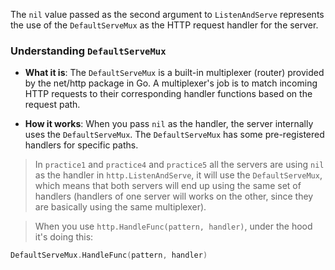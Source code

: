 The `nil` value passed as the second argument to `ListenAndServe` represents the use of the `DefaultServeMux` as the HTTP request handler for the server.

### Understanding `DefaultServeMux`

- **What it is**: The `DefaultServeMux` is a built-in multiplexer (router) provided by the net/http package in Go. A multiplexer's job is to match incoming HTTP requests to their corresponding handler functions based on the request path.

- **How it works**: When you pass `nil` as the handler, the server internally uses the `DefaultServeMux`. The `DefaultServeMux` has some pre-registered handlers for specific paths.

> In `practice1` and `practice4` and `practice5` all the servers are using `nil` as the handler in `http.ListenAndServe`, it will use the `DefaultServeMux`, which means that both servers will end up using the same set of handlers (handlers of one server will works on the other, since they are basically using the same multiplexer).

> When you use `http.HandleFunc(pattern, handler)`, under the hood it's doing this:

```go
DefaultServeMux.HandleFunc(pattern, handler)
```

